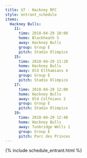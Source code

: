 ```yaml
---
title: U7 - Hackney RFC
style: entrant_schedule
items:
  Hackney Bulls:
    11:
      time: 2018-04-29 10:00
      home: Blackheath 5
      away: Hackney Bulls
      group: Group E
      pitch: Stadio Olimpico
    15:
      time: 2018-04-29 11:20
      home: Hackney Bulls
      away: Old Elthamians 4
      group: Group E
      pitch: Stadio Olimpico
    17:
      time: 2018-04-29 12:00
      home: Hackney Bulls
      away: Old Colfeians 2
      group: Group E
      pitch: Stadio Olimpico
    19:
      time: 2018-04-29 12:40
      home: Hackney Bulls
      away: Tunbridge Wells 1
      group: Group E
      pitch: Parc des Princes
---
```


{% include schedule_entrant.html %}

